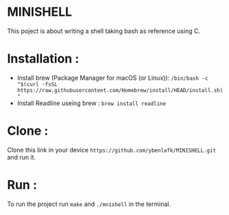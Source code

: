 # MINISHELL
This poject is about writing a shell taking bash as reference using C.
</br>
# Installation :
- Install brew (Package Manager for macOS (or Linux)): ```/bin/bash -c "$(curl -fsSL https://raw.githubusercontent.com/Homebrew/install/HEAD/install.sh)"```
- Install Readline useing brew : ```brew install readline```
# Clone :
Clone this link in your device ```https://github.com/ybenlafk/MINISHELL.git``` and run it.
# Run :
To run the project run ```make``` and ```./mnishell``` in the terminal.
